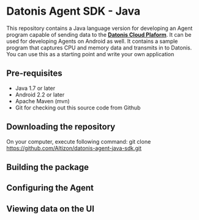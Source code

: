 # Datonis Agent SDK - Java
This repository contains a Java language version for developing an Agent program capable of sending data to the [**Datonis Cloud Plaform**](https://www.datonis.io).
It can be used for developing Agents on Android as well.
It contains a sample program that captures CPU and memory data and transmits in to Datonis.
You can use this as a starting point and write your own application

## Pre-requisites
* Java 1.7 or later
* Android 2.2 or later
* Apache Maven (mvn)
* Git for checking out this source code from Github

## Downloading the repository

On your computer, execute following command:
git clone https://github.com/Altizon/datonis-agent-java-sdk.git


## Building the package



## Configuring the Agent


## Viewing data on the UI
